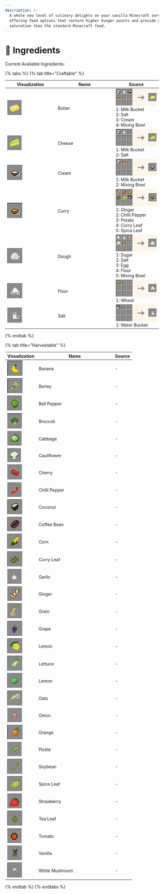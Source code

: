 ```yaml
---
description: >-
  A whole new level of culinary delights on your vanilla Minecraft server,
  offering food options that restore higher hunger points and provide greater
  saturation than the standard Minecraft food.
---
```


# 🥕 Ingredients

Current Available Ingredients:

{% tabs %}
{% tab title="Craftable" %}
<table><thead><tr><th width="151.66666666666666">Visualization</th><th width="176">Name</th><th>Source</th></tr></thead><tbody><tr><td><img src="../../.gitbook/assets/image (132).png" alt=""></td><td>Butter</td><td><img src="../../.gitbook/assets/image (95).png" alt=""><br>1: Milk Bucket<br>2: Salt<br>3: Cream<br>4: Mixing Bowl</td></tr><tr><td><img src="../../.gitbook/assets/image (129).png" alt=""></td><td>Cheese</td><td><img src="../../.gitbook/assets/image (142).png" alt=""><br>1: Milk Bucket<br>2: Salt</td></tr><tr><td><img src="../../.gitbook/assets/image (89).png" alt=""></td><td>Cream</td><td><img src="../../.gitbook/assets/image (144).png" alt=""><br>1: Milk Bucket<br>2: Mixing Bowl</td></tr><tr><td><img src="../../.gitbook/assets/image (147).png" alt=""></td><td>Curry</td><td><img src="../../.gitbook/assets/image (148).png" alt=""><br>1: Ginger<br>2: Chilli Pepper<br>3: Potato<br>4: Curry Leaf<br>5: Spice Leaf</td></tr><tr><td><img src="../../.gitbook/assets/image (146).png" alt=""></td><td>Dough</td><td><img src="../../.gitbook/assets/image (138).png" alt=""><br>1: Sugar<br>2: Salt<br>3: Egg<br>4: Flour<br>5: Mixing Bowl</td></tr><tr><td><img src="../../.gitbook/assets/image (140).png" alt=""></td><td>Flour</td><td><img src="../../.gitbook/assets/image (115).png" alt=""><br>1: Wheat</td></tr><tr><td><img src="../../.gitbook/assets/image (153).png" alt=""></td><td>Salt</td><td><img src="../../.gitbook/assets/image (117).png" alt=""><br>1: Water Bucket</td></tr></tbody></table>
{% endtab %}

{% tab title="Harvestable" %}
<table><thead><tr><th>Visualization</th><th width="236.66666666666666">Name</th><th>Source</th></tr></thead><tbody><tr><td><img src="../../.gitbook/assets/image (143).png" alt="" data-size="original"></td><td>Banana</td><td>-</td></tr><tr><td><img src="../../.gitbook/assets/image (154).png" alt=""></td><td>Barley</td><td>-</td></tr><tr><td><img src="../../.gitbook/assets/image (100).png" alt=""></td><td>Bell Pepper</td><td>-</td></tr><tr><td><img src="../../.gitbook/assets/image (1).png" alt=""></td><td>Broccoli</td><td>-</td></tr><tr><td><img src="../../.gitbook/assets/image (125).png" alt=""></td><td>Cabbage</td><td>-</td></tr><tr><td><img src="../../.gitbook/assets/image (90).png" alt=""></td><td>Cauliflower</td><td>-</td></tr><tr><td><img src="../../.gitbook/assets/image (119).png" alt=""></td><td>Cherry</td><td>-</td></tr><tr><td><img src="../../.gitbook/assets/image (126).png" alt=""></td><td>Chilli Pepper</td><td>-</td></tr><tr><td><img src="../../.gitbook/assets/image (127).png" alt=""></td><td>Coconut</td><td>-</td></tr><tr><td><img src="../../.gitbook/assets/image (98).png" alt=""></td><td>Coffee Bean</td><td>-</td></tr><tr><td><img src="../../.gitbook/assets/image (105).png" alt=""></td><td>Corn</td><td>-</td></tr><tr><td><img src="../../.gitbook/assets/image (106).png" alt=""></td><td>Curry Leaf</td><td>-</td></tr><tr><td><img src="../../.gitbook/assets/image (103).png" alt=""></td><td>Garlic</td><td>-</td></tr><tr><td><img src="../../.gitbook/assets/image (123).png" alt=""></td><td>Ginger</td><td>-</td></tr><tr><td><img src="../../.gitbook/assets/image (91).png" alt=""></td><td>Grain</td><td>-</td></tr><tr><td><img src="../../.gitbook/assets/image (136).png" alt=""></td><td>Grape</td><td>-</td></tr><tr><td><img src="../../.gitbook/assets/image (101).png" alt=""></td><td>Lemon</td><td>-</td></tr><tr><td><img src="../../.gitbook/assets/image (137).png" alt=""></td><td>Lettuce</td><td>-</td></tr><tr><td><img src="../../.gitbook/assets/image (97).png" alt=""></td><td>Lemon</td><td>-</td></tr><tr><td><img src="../../.gitbook/assets/image (130).png" alt=""></td><td>Oats</td><td>-</td></tr><tr><td><img src="../../.gitbook/assets/image (99).png" alt=""></td><td>Onion</td><td>-</td></tr><tr><td><img src="../../.gitbook/assets/image (92).png" alt=""></td><td>Orange</td><td>-</td></tr><tr><td><img src="../../.gitbook/assets/image (131).png" alt=""></td><td>Pickle</td><td>-</td></tr><tr><td><img src="../../.gitbook/assets/image (102).png" alt=""></td><td>Soybean</td><td>-</td></tr><tr><td><img src="../../.gitbook/assets/image (145).png" alt=""></td><td>Spice Leaf</td><td>-</td></tr><tr><td><img src="../../.gitbook/assets/image (133).png" alt=""></td><td>Strawberry</td><td>-</td></tr><tr><td><img src="../../.gitbook/assets/image (122).png" alt=""></td><td>Tea Leaf</td><td>-</td></tr><tr><td><img src="../../.gitbook/assets/image (128).png" alt=""></td><td>Tomato</td><td>-</td></tr><tr><td><img src="../../.gitbook/assets/image (113).png" alt=""></td><td>Vanilla</td><td>-</td></tr><tr><td><img src="../../.gitbook/assets/image (118).png" alt=""></td><td>White Mushroom</td><td>-</td></tr></tbody></table>
{% endtab %}
{% endtabs %}
